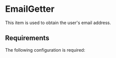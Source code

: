 # EmailGetter
This item is used to obtain the user's email address.

## Requirements
The following configuration is required:

